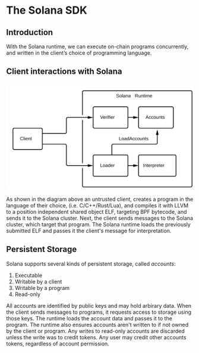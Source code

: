 # The Solana SDK

## Introduction

With the Solana runtime, we can execute on-chain programs concurrently, and
written in the client’s choice of programming language.

## Client interactions with Solana

<img alt="SDK tools" src="img/sdk-tools.svg" class="center"/>

As shown in the diagram above an untrusted client, creates a program in the
language of their choice, (i.e. C/C++/Rust/Lua), and compiles it with LLVM to a
position independent shared object ELF, targeting BPF bytecode, and sends it to
the Solana cluster. Next, the client sends messages to the Solana cluster,
which target that program. The Solana runtime loads the previously submitted
ELF and passes it the client's message for interpretation.

## Persistent Storage

Solana supports several kinds of persistent storage, called *accounts*:

1. Executable
2. Writable by a client
3. Writable by a program
4. Read-only

All accounts are identified by public keys and may hold arbirary data.
When the client sends messages to programs, it requests access to storage
using those keys. The runtime loads the account data and passes it to the
program. The runtime also ensures accounts aren't written to if not owned
by the client or program. Any writes to read-only accounts are discarded
unless the write was to credit tokens. Any user may credit other accounts
tokens, regardless of account permission.
